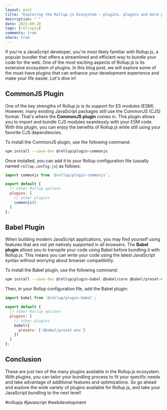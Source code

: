 ```yaml
---
layout: post
title: "Exploring the Rollup.js Ecosystem – plugins, plugins and more plugins"
description: " "
date: 2023-09-18
tags: [rollupjs]
comments: true
share: true
---
```


If you're a JavaScript developer, you're most likely familiar with Rollup.js, a popular bundler that offers a streamlined and efficient way to bundle your code for the web. One of the most exciting aspects of Rollup.js is its extensive ecosystem of plugins. In this blog post, we will explore some of the must-have plugins that can enhance your development experience and make your life easier. Let's dive in!

## CommonJS Plugin

One of the key strengths of Rollup.js is its support for ES modules (ESM). However, many existing JavaScript packages still use the CommonJS (CJS) format. That's where the **CommonJS plugin** comes in. This plugin allows you to import and bundle CJS modules seamlessly with your ESM code. With this plugin, you can enjoy the benefits of Rollup.js while still using your favorite CJS dependencies.

To install the CommonJS plugin, use the following command:

```bash
npm install --save-dev @rollup/plugin-commonjs
```

Once installed, you can add it to your Rollup configuration file (usually named `rollup.config.js`) as follows:

```javascript
import commonjs from '@rollup/plugin-commonjs';

export default {
  // other Rollup options
  plugins: [
    // other plugins
    commonjs()
  ]
};
```

## Babel Plugin

When building modern JavaScript applications, you may find yourself using features that are not yet natively supported in all browsers. The **Babel plugin** allows you to transpile your code using Babel before bundling it with Rollup.js. This means you can write your code using the latest JavaScript syntax without worrying about browser compatibility.

To install the Babel plugin, use the following command:

```bash
npm install --save-dev @rollup/plugin-babel @babel/core @babel/preset-env
```

Then, in your Rollup configuration file, add the Babel plugin:

```javascript
import babel from '@rollup/plugin-babel';

export default {
  // other Rollup options
  plugins: [
    // other plugins
    babel({
      presets: ['@babel/preset-env']
    })
  ]
};
```

## Conclusion

These are just two of the many plugins available in the Rollup.js ecosystem. With plugins, you can tailor your bundling process to fit your specific needs and take advantage of additional features and optimizations. So go ahead and explore the wide variety of plugins available for Rollup.js, and take your JavaScript bundling to the next level!

#rollupjs #javascript #webdevelopment